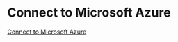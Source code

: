 # Connect to Microsoft Azure

[Connect to Microsoft Azure](https://docs.microsoft.com/en-us/azure/devops/pipelines/library/connect-to-azure?view=azure-devops)



